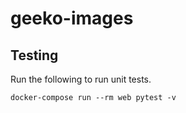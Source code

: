 # geeko-images


## Testing
Run the following to run unit tests.

```shell
docker-compose run --rm web pytest -v
```
